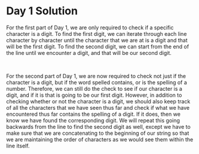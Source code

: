# Day 1 Solution

For the first part of Day 1, we are only required to check if a specific character is a digit. To find the first digit, we can iterate through each line character by character until the character that we are at is a digit and that will be the first digit. To find the second digit, we can start from the end of the line until we encounter a digit, and that will be our second digit.

<br/>

For the second part of Day 1, we are now required to check not just if the character is a digit, but if the word spelled contains, or is the spelling of a number. Therefore, we can still do the check to see if our character is a digit, and if it is that is going to be our first digit. However, in addition to checking whether or not the character is a digit, we should also keep track of all the characters that we have seen thus far and check if what we have encountered thus far contains the spelling of a digit. If it does, then we know we have found the corresponding digit. We will repeat this going backwards from the line to find the second digit as well, except we have to make sure that we are concatenating to the beginning of our string so that we are maintaining the order of characters as we would see them within the line itself.